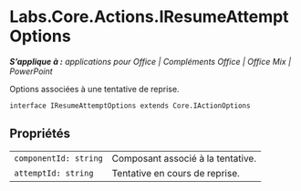 
# <a name="labs.core.actions.iresumeattemptoptions"></a>Labs.Core.Actions.IResumeAttemptOptions

 _**S’applique à :** applications pour Office | Compléments Office | Office Mix | PowerPoint_

Options associées à une tentative de reprise.

```
interface IResumeAttemptOptions extends Core.IActionOptions
```


## <a name="properties"></a>Propriétés


|||
|:-----|:-----|
| `componentId: string`|Composant associé à la tentative.|
| `attemptId: string`|Tentative en cours de reprise.|
